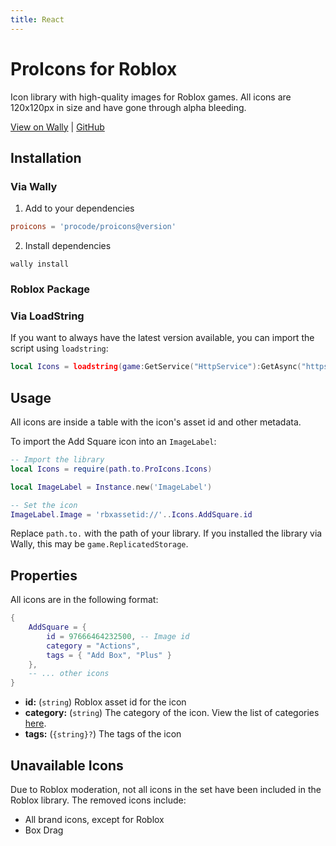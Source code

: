 ```yaml
---
title: React
---
```


# ProIcons for Roblox
Icon library with high-quality images for Roblox games. All icons are 120x120px in size and have gone through alpha bleeding.

[View on Wally](https://wally.run/package/@procode/proicons) |
[GitHub](https://github.com/ProCode-Software/proicons/tree/main/packages/proicons-roblox)

## Installation
<!-- #region install-roblox -->
### Via Wally
1. Add to your dependencies
```toml
proicons = 'procode/proicons@version'
```
2. Install dependencies
```shell
wally install
```
### Roblox Package
### Via LoadString
If you want to always have the latest version available, you can import the script using `loadstring`:
```lua
local Icons = loadstring(game:GetService("HttpService"):GetAsync("https://github.com/ProCode-Software/proicons/blob/main/packages/proicons-roblox/src/Icons.luau", true))()
```
<!-- #endregion install-roblox -->

## Usage
All icons are inside a table with the icon's asset id and other metadata.

To import the Add Square icon into an `ImageLabel`:
```lua
-- Import the library
local Icons = require(path.to.ProIcons.Icons)

local ImageLabel = Instance.new('ImageLabel')

-- Set the icon
ImageLabel.Image = 'rbxassetid://'..Icons.AddSquare.id
```
Replace `path.to.` with the path of your library. If you installed the library via Wally, this may be `game.ReplicatedStorage`.

## Properties
All icons are in the following format:
```lua
{
    AddSquare = {
        id = 97666464232500, -- Image id
        category = "Actions",
        tags = { "Add Box", "Plus" }
    },
    -- ... other icons
}
```

- **id:** (`string`) Roblox asset id for the icon
- **category:** (`string`) The category of the icon. View the list of categories [here](https://github.com/ProCode-Software/proicons/blob/main/src/categories.ts).
- **tags:** (`{string}?`) The tags of the icon

## Unavailable Icons
Due to Roblox moderation, not all icons in the set have been included in the Roblox library. The removed icons include:
- All brand icons, except for Roblox
- Box Drag